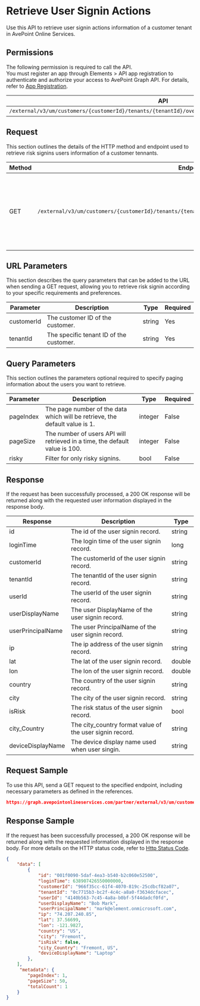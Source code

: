 # Retrieve User Signin Actions

Use this API to retrieve user signin actions information of a customer tenant in AvePoint Online Services. 

## Permissions

The following permission is required to call the API.  
You must register an app through Elements > API app registration to authenticate and authorize your access to AvePoint Graph API. For details, refer to [App Registration](https://cdn.avepoint.com/assets/apelements-webhelp/avepoint-elements-for-partners/index.htm#!Documents/appregistration.htm).

| API | Permission  |
|-----------|--------|
| `/external/v3/um/customers/{customerId}/tenants/{tenantId}/overview/security/compliances/signins/batch`|partner.um.user.read.all|  

## Request

This section outlines the details of the HTTP method and endpoint used to retrieve risk signins users information of a customer tennants.

| Method | Endpoint | Description |
|-----------|--------|------------|
| GET | `/external/v3/um/customers/{customerId}/tenants/{tenantId}/overview/security/compliances/signins/batch` | 	Retrieve signin actions information of a customer tennant in AvePoint Online Services.

## URL Parameters

This section describes the query parameters that can be added to the URL when sending a GET request, allowing you to retrieve risk signin according to your specific requirements and preferences.

| Parameter | Description | Type | Required |
| --- | --- | --- |---|
| customerId | The customer ID of the customer. | string | Yes |
| tenantId | The specific tenant ID of the customer. | string | Yes |

## Query Parameters

This section outlines the parameters optional required to specify paging information about the users you want to retrieve.

| Parameter | Description | Type | Required |
| --- | --- | --- | --- |
| pageIndex | The page number of the data which will be retrieve, the default value is 1. | integer | False |
| pageSize | The number of users API will retrieved in a time, the default value is 100. | integer | False |
| risky | Filter for only risky signins. | bool | False |

## Response

If the request has been successfully processed, a 200 OK response will be returned along with the requested user information displayed in the response body.
 
| Response | Description | Type |
| --- | --- | --- |
| id |  The id of the user signin record. | string |
| loginTime |  The login time of the user signin record. | long |
| customerId |  The customerId of the user signin record. | string |
| tenantId |  The tenantId of the user signin record. | string |
| userId |  The userId of the user signin record. | string |
| userDisplayName |  The user DisplayName of the user signin record. | string |
| userPrincipalName |  The user PrincipalName of the user signin record. | string |
| ip |  The ip address of the user signin record. | string |
| lat |  The lat of the user signin record. | double |
| lon |  The lon of the user signin record. | double |
| country |  The country of the user signin record. | string |
| city |  The city of the user signin record. | string |
| isRisk |  The risk status of the user signin record. | bool |
| city_Country |  The city_country format value of the user signin record. | string |
| deviceDisplayName |  The device display name used when user singin. | string |

## Request Sample

To use this API, send a GET request to the specified endpoint, including necessary parameters as defined in the references. 

```json
https://graph.avepointonlineservices.com/partner/external/v3/um/customers/966f35cc-61f4-4070-819c-25cdbcf82a07/tenants/0c7715b3-bc2f-4c4c-a8a0-f3634dcfacec/overview/security/compliances/signins/batch
```

## Response Sample

If the request has been successfully processed, a 200 OK response will be returned along with the requested information displayed in the response body.
For more details on the HTTP status code, refer to [Http Status Code](https://learn.avepoint.com/docs/Use-AvePoint-Graph-API.html#http-status-code).

```json
{
    "data": [
        {
            "id": "001f0090-5daf-4ea3-b540-b2c060e52500",
            "loginTime": 638907426550000000,
            "customerId": "966f35cc-61f4-4070-819c-25cdbcf82a07",
            "tenantId": "0c7715b3-bc2f-4c4c-a8a0-f3634dcfacec",
            "userId": "4140b563-7c45-4a8a-b0bf-5f44dadcf0fd",
            "userDisplayName": "Bob Mark",
            "userPrincipalName": "mark@element.onmicrosoft.com",
            "ip": "74.207.240.85",
            "lat": 37.56699,
            "lon": -121.9827,
            "country": "US",
            "city": "Fremont",
            "isRisk": false,
            "city_Country": "Fremont, US",
            "deviceDisplayName": "Laptop"
        },
    ],
     "metadata": {
        "pageIndex": 1,
        "pageSize": 50,
        "totalCount": 1
    }
}
```